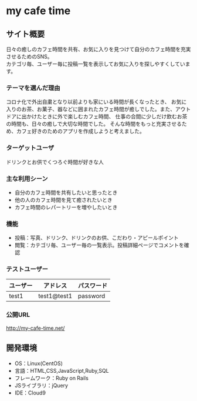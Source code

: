 #  my cafe time

## サイト概要
日々の癒しのカフェ時間を共有、お気に入りを見つけて自分のカフェ時間を充実させるためのSNS。<br>
カテゴリ毎、ユーザー毎に投稿一覧を表示してお気に入りを探しやすくしています。


### テーマを選んだ理由
コロナ化で外出自粛となり以前よりも家にいる時間が長くなったとき、
お気に入りのお茶、お菓子、器などに囲まれたカフェ時間が癒しでした。また、アウトドアに出かけたときに外で楽しむカフェ時間、
仕事の合間に少しだけ飲むお茶の時間も、日々の癒しで大切な時間でした。
そんな時間をもっと充実させるため、カフェ好きのためのアプリを作成しようと考えました。


### ターゲットユーザ
ドリンクとお供でくつろぐ時間が好きな人

### 主な利用シーン
- 自分のカフェ時間を共有したいと思ったとき
- 他の人のカフェ時間を見て癒されたいとき
- カフェ時間のレパートリーを増やしたいとき

### 機能
- 投稿：写真、ドリンク、ドリンクのお供、こだわり・アピールポイント
- 閲覧：カテゴリ毎、ユーザー毎の一覧表示。投稿詳細ページでコメントを確認

### テストユーザー
ユーザー|アドレス|パスワード
---|---|---
test1|test1@test1|password

### 公開URL
http://my-cafe-time.net/

## 開発環境
- OS：Linux(CentOS)
- 言語：HTML,CSS,JavaScript,Ruby,SQL
- フレームワーク：Ruby on Rails
- JSライブラリ：jQuery
- IDE：Cloud9